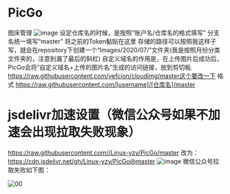 # PicGo
图床管理
![image](https://user-images.githubusercontent.com/67667674/141517728-10cb801f-b299-4dd5-8a06-49af35bac2ae.png)
设定仓库名的时候，是按照“账户名/仓库名的格式填写”
分支名统一填写“master”
将之前的Token黏贴在这里
存储的路径可以按照我这样子写，就会在repository下创建一个“Images/2020/07/”文件夹(我是按照月份分类文件夹的，注意别漏了最后的斜杠)
自定义域名的作用是，在上传图片后成功后，PicGo会将“自定义域名+上传的图片名”生成的访问链接，放到剪切板. https://raw.githubusercontent.com/yefcion/cloudimg/master这个要改一下 格式 https://raw.githubusercontent.com/[username]/[仓库名]/master
# jsdelivr加速设置（微信公众号如果不加速会出现拉取失败现象）
https://raw.githubusercontent.com//Linux-yzy/PicGo/master
改为：
https://cdn.jsdelivr.net/gh/Linux-yzy/PicGo@master
![image](https://user-images.githubusercontent.com/67667674/145685211-fb82970f-d534-4eb1-92ac-e5d363e5d60f.png)
微信公众号拉取失败如下图：

![00](https://user-images.githubusercontent.com/67667674/145696904-9f2e3619-b982-400c-82c1-6c46142c28fd.png)
